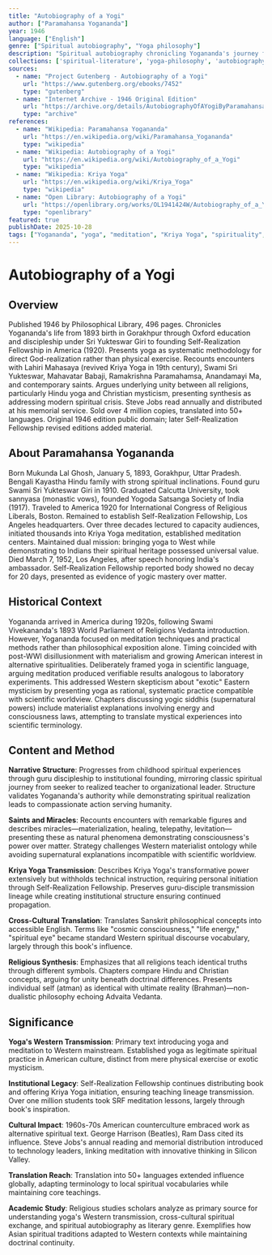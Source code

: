```yaml
---
title: "Autobiography of a Yogi"
author: ["Paramahansa Yogananda"]
year: 1946
language: ["English"]
genre: ["Spiritual autobiography", "Yoga philosophy"]
description: "Spiritual autobiography chronicling Yogananda's journey from 1893 Bengali childhood through discipleship under Sri Yukteswar Giri to bringing Kriya Yoga to America (1920). Presents yoga as scientific method for God-realization through accounts of encounters with Indian saints, yogis, and spiritual adepts including Ramakrishna Paramahamsa, Anandamayi Ma, Lahiri Mahasaya. Argues for underlying unity between Hindu yogic practices and Christian mystical traditions. Designated one of '100 Most Important Spiritual Books of the 20th Century.' Influenced Steve Jobs, George Harrison, Elvis Presley. Sold 4+ million copies, translated into 50+ languages. Introduced yoga and meditation to Western mainstream."
collections: ['spiritual-literature', 'yoga-philosophy', 'autobiography', 'indian-philosophy']
sources:
  - name: "Project Gutenberg - Autobiography of a Yogi"
    url: "https://www.gutenberg.org/ebooks/7452"
    type: "gutenberg"
  - name: "Internet Archive - 1946 Original Edition"
    url: "https://archive.org/details/AutobiographyOfAYogiByParamahansaYogananda_201903"
    type: "archive"
references:
  - name: "Wikipedia: Paramahansa Yogananda"
    url: "https://en.wikipedia.org/wiki/Paramahansa_Yogananda"
    type: "wikipedia"
  - name: "Wikipedia: Autobiography of a Yogi"
    url: "https://en.wikipedia.org/wiki/Autobiography_of_a_Yogi"
    type: "wikipedia"
  - name: "Wikipedia: Kriya Yoga"
    url: "https://en.wikipedia.org/wiki/Kriya_Yoga"
    type: "wikipedia"
  - name: "Open Library: Autobiography of a Yogi"
    url: "https://openlibrary.org/works/OL1941424W/Autobiography_of_a_Yogi"
    type: "openlibrary"
featured: true
publishDate: 2025-10-28
tags: ["Yogananda", "yoga", "meditation", "Kriya Yoga", "spirituality", "autobiography", "Self-Realization Fellowship"]
---
```


# Autobiography of a Yogi

## Overview

Published 1946 by Philosophical Library, 496 pages. Chronicles Yogananda's life from 1893 birth in Gorakhpur through Oxford education and discipleship under Sri Yukteswar Giri to founding Self-Realization Fellowship in America (1920). Presents yoga as systematic methodology for direct God-realization rather than physical exercise. Recounts encounters with Lahiri Mahasaya (revived Kriya Yoga in 19th century), Swami Sri Yukteswar, Mahavatar Babaji, Ramakrishna Paramahamsa, Anandamayi Ma, and contemporary saints. Argues underlying unity between all religions, particularly Hindu yoga and Christian mysticism, presenting synthesis as addressing modern spiritual crisis. Steve Jobs read annually and distributed at his memorial service. Sold over 4 million copies, translated into 50+ languages. Original 1946 edition public domain; later Self-Realization Fellowship revised editions added material.

## About Paramahansa Yogananda

Born Mukunda Lal Ghosh, January 5, 1893, Gorakhpur, Uttar Pradesh. Bengali Kayastha Hindu family with strong spiritual inclinations. Found guru Swami Sri Yukteswar Giri in 1910. Graduated Calcutta University, took sannyasa (monastic vows), founded Yogoda Satsanga Society of India (1917). Traveled to America 1920 for International Congress of Religious Liberals, Boston. Remained to establish Self-Realization Fellowship, Los Angeles headquarters. Over three decades lectured to capacity audiences, initiated thousands into Kriya Yoga meditation, established meditation centers. Maintained dual mission: bringing yoga to West while demonstrating to Indians their spiritual heritage possessed universal value. Died March 7, 1952, Los Angeles, after speech honoring India's ambassador. Self-Realization Fellowship reported body showed no decay for 20 days, presented as evidence of yogic mastery over matter.

## Historical Context

Yogananda arrived in America during 1920s, following Swami Vivekananda's 1893 World Parliament of Religions Vedanta introduction. However, Yogananda focused on meditation techniques and practical methods rather than philosophical exposition alone. Timing coincided with post-WWI disillusionment with materialism and growing American interest in alternative spiritualities. Deliberately framed yoga in scientific language, arguing meditation produced verifiable results analogous to laboratory experiments. This addressed Western skepticism about "exotic" Eastern mysticism by presenting yoga as rational, systematic practice compatible with scientific worldview. Chapters discussing yogic siddhis (supernatural powers) include materialist explanations involving energy and consciousness laws, attempting to translate mystical experiences into scientific terminology.

## Content and Method

**Narrative Structure**: Progresses from childhood spiritual experiences through guru discipleship to institutional founding, mirroring classic spiritual journey from seeker to realized teacher to organizational leader. Structure validates Yogananda's authority while demonstrating spiritual realization leads to compassionate action serving humanity.

**Saints and Miracles**: Recounts encounters with remarkable figures and describes miracles—materialization, healing, telepathy, levitation—presenting these as natural phenomena demonstrating consciousness's power over matter. Strategy challenges Western materialist ontology while avoiding supernatural explanations incompatible with scientific worldview.

**Kriya Yoga Transmission**: Describes Kriya Yoga's transformative power extensively but withholds technical instruction, requiring personal initiation through Self-Realization Fellowship. Preserves guru-disciple transmission lineage while creating institutional structure ensuring continued propagation.

**Cross-Cultural Translation**: Translates Sanskrit philosophical concepts into accessible English. Terms like "cosmic consciousness," "life energy," "spiritual eye" became standard Western spiritual discourse vocabulary, largely through this book's influence.

**Religious Synthesis**: Emphasizes that all religions teach identical truths through different symbols. Chapters compare Hindu and Christian concepts, arguing for unity beneath doctrinal differences. Presents individual self (atman) as identical with ultimate reality (Brahman)—non-dualistic philosophy echoing Advaita Vedanta.

## Significance

**Yoga's Western Transmission**: Primary text introducing yoga and meditation to Western mainstream. Established yoga as legitimate spiritual practice in American culture, distinct from mere physical exercise or exotic mysticism.

**Institutional Legacy**: Self-Realization Fellowship continues distributing book and offering Kriya Yoga initiation, ensuring teaching lineage transmission. Over one million students took SRF meditation lessons, largely through book's inspiration.

**Cultural Impact**: 1960s-70s American counterculture embraced work as alternative spiritual text. George Harrison (Beatles), Ram Dass cited its influence. Steve Jobs's annual reading and memorial distribution introduced to technology leaders, linking meditation with innovative thinking in Silicon Valley.

**Translation Reach**: Translation into 50+ languages extended influence globally, adapting terminology to local spiritual vocabularies while maintaining core teachings.

**Academic Study**: Religious studies scholars analyze as primary source for understanding yoga's Western transmission, cross-cultural spiritual exchange, and spiritual autobiography as literary genre. Exemplifies how Asian spiritual traditions adapted to Western contexts while maintaining doctrinal continuity.
